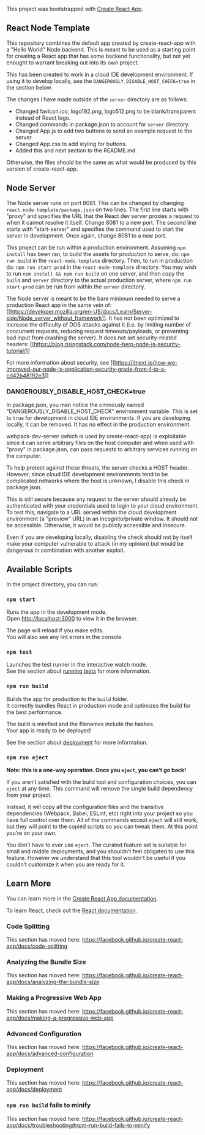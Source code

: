 This project was bootstrapped with [Create React App](https://github.com/facebook/create-react-app).

## React Node Template

This repository combines the default app created by create-react-app with a "Hello World" Node backend.
This is meant to be used as a starting point for creating a React app that has some backend functionality, but
not yet enought to warrant breaking out into its own project.

This has been created to work in a cloud IDE development environment. If using it to develop locally,
see the `DANGEROUSLY_DISABLE_HOST_CHECK=true` in the section below.

The changes I have made outside of the `server` directory are as follows:
- Changed favicon.ico, logo192.png, logo512.png to be blank/transparent instead of React logo.
- Changed commands in package.json to account for `server` directory.
- Changed App.js to add two buttons to send an example request to the server.
- Changed App.css to add styling for buttons.
- Added this and next section to the README.md.

Otherwise, the files should be the same as what would be produced by this version of create-react-app.

## Node Server

The Node server runs on port 8081. This can be changed by changing `react-node-template/package.json` on two lines.
The first line starts with "proxy" and specifies the URL that the React dev server proxies a request to when it cannot
resolve it itself. Change 8081 to a new port.
The second line starts with "start-server" and specifies the command used to start the server in development. Once
again, change 8081 to a new port.

This project can be run within a production environment. Assuming `npm install` has been ran,
to build the assets for production to serve, do: `npm run build` in the `react-node-template` directory.
Then, to run in production do: `npm run start-prod` in the `react-node-template` directory.
You may wish to run `npm install && npm run build` on one server, and then copy the `build` and `server` directory
to the actual production server, where `npm run start-prod` can be run from within the `server` directory.

The Node server is meant to be the bare minimum needed to serve a production React app in the same vein of:
[[https://developer.mozilla.org/en-US/docs/Learn/Server-side/Node_server_without_framework]].
It has not been optimized to increase the difficulty of DOS attacks against it (i.e. by limiting number of concurrent
requests, reducing request timeouts/payloads, or preventing bad input from crashing the server).
It does not set security-related headers:
[[https://blog.risingstack.com/node-hero-node-js-security-tutorial/]]

For more information about security, see [[https://itnext.io/how-we-improved-our-node-js-application-security-grade-from-f-to-a-cd42b48192e3]]

### DANGEROUSLY_DISABLE_HOST_CHECK=true

In package.json, you man notice the ominously named "DANGEROUSLY_DISABLE_HOST_CHECK" environment variable.
This is set to `true` for development in cloud IDE environments. If you are developing locally, it can be removed.
It has no effect in the production environment.

webpack-dev-server (which is used by create-react-app) is exploitable since
it can serve arbitrary files on the host computer and when used with "proxy" in
package.json, can pass requests to arbitrary services running on the computer.

To help protect against these threats, the server checks a HOST header.
However, since cloud IDE development environments tend to be complicated networks where the host is unknown,
I disable this check in package.json.

This is still secure because any request to the server should already be authenticated with your credentials
used to login to your cloud environment. To test this, navigate to a URL served within the cloud development
environment (a "preview" URL) in an incognito/private window. It should not be accessible. Otherwise, it would be
publicly accessible and insecure.

Even if you are developing locally, disabling the check should not by itself make your computer vulnerable to attack
(in my opinion) but would be dangerous in combination with another exploit.

## Available Scripts

In the project directory, you can run:

### `npm start`

Runs the app in the development mode.<br>
Open [http://localhost:3000](http://localhost:3000) to view it in the browser.

The page will reload if you make edits.<br>
You will also see any lint errors in the console.

### `npm test`

Launches the test runner in the interactive watch mode.<br>
See the section about [running tests](https://facebook.github.io/create-react-app/docs/running-tests) for more information.

### `npm run build`

Builds the app for production to the `build` folder.<br>
It correctly bundles React in production mode and optimizes the build for the best performance.

The build is minified and the filenames include the hashes.<br>
Your app is ready to be deployed!

See the section about [deployment](https://facebook.github.io/create-react-app/docs/deployment) for more information.

### `npm run eject`

**Note: this is a one-way operation. Once you `eject`, you can’t go back!**

If you aren’t satisfied with the build tool and configuration choices, you can `eject` at any time. This command will remove the single build dependency from your project.

Instead, it will copy all the configuration files and the transitive dependencies (Webpack, Babel, ESLint, etc) right into your project so you have full control over them. All of the commands except `eject` will still work, but they will point to the copied scripts so you can tweak them. At this point you’re on your own.

You don’t have to ever use `eject`. The curated feature set is suitable for small and middle deployments, and you shouldn’t feel obligated to use this feature. However we understand that this tool wouldn’t be useful if you couldn’t customize it when you are ready for it.

## Learn More

You can learn more in the [Create React App documentation](https://facebook.github.io/create-react-app/docs/getting-started).

To learn React, check out the [React documentation](https://reactjs.org/).

### Code Splitting

This section has moved here: https://facebook.github.io/create-react-app/docs/code-splitting

### Analyzing the Bundle Size

This section has moved here: https://facebook.github.io/create-react-app/docs/analyzing-the-bundle-size

### Making a Progressive Web App

This section has moved here: https://facebook.github.io/create-react-app/docs/making-a-progressive-web-app

### Advanced Configuration

This section has moved here: https://facebook.github.io/create-react-app/docs/advanced-configuration

### Deployment

This section has moved here: https://facebook.github.io/create-react-app/docs/deployment

### `npm run build` fails to minify

This section has moved here: https://facebook.github.io/create-react-app/docs/troubleshooting#npm-run-build-fails-to-minify

